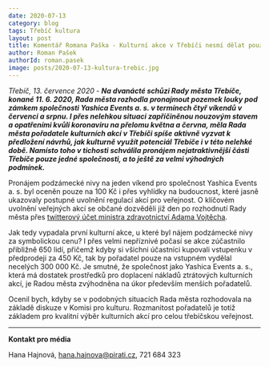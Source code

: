 ```yaml
---
date: 2020-07-13
category: blog
tags: Třebíč kultura
layout: post
title: Komentář Romana Paška - Kulturní akce v Třebíči nesmí dělat pouze jeden pořadatel
author: Roman Pašek
authorId: roman.pasek
image: posts/2020-07-13-kultura-trebic.jpg
---
```


*Třebíč, 13. července 2020* - ***Na dvanácté schůzi Rady města Třebíče, konané 11. 6. 2020, Rada města rozhodla pronajmout pozemek louky pod zámkem společnosti Yashica Events a. s. v termínech čtyř víkendů v červenci a srpnu. I přes nelehkou situaci zapříčiněnou nouzovým stavem a opatřeními kvůli koronaviru na přelomu května a června, měla Rada města pořadatele kulturních akcí v Třebíči spíše aktivně vyzvat k předložení návrhů, jak kulturně využít potenciál Třebíče i v této nelehké době. Namísto toho v tichosti schválila pronájem nejatraktivnější části Třebíče pouze jedné společnosti, a to ještě za velmi výhodných podmínek.***

Pronájem podzámecké nivy na jeden víkend pro společnost Yashica Events a. s. byl oceněn pouze na 100 Kč i přes vyhlídky na budoucnost, které jasně ukazovaly postupné uvolnění regulací akcí pro veřejnost. O klíčovém uvolnění veřejných akcí se občané dozvěděli již den po rozhodnutí Rady města přes [twitterový účet ministra zdravotnictví Adama Vojtěcha](https://twitter.com/adamvojtechano/status/1271474939460288515?s=20).

Jak tedy vypadala první kulturní akce, u které byl nájem podzámecké nivy za symbolickou cenu? I přes velmi nepříznivé počasí se akce zúčastnilo přibližně 650 lidí, přičemž kdyby si všichni účastníci kupovali vstupenku v předprodeji za 450 Kč, tak by pořadatel pouze na vstupném vydělal necelých 300 000 Kč. Je smutné, že společnost jako Yashica Events a. s., která má dostatek prostředků pro doplacení nákladů ztrátových kulturních akcí, je Radou města zvýhodněna na úkor především menších pořadatelů.

Ocenil bych, kdyby se v podobných situacích Rada města rozhodovala na základě diskuze v Komisi pro kulturu. Rozmanitost pořadatelů je totiž základem pro kvalitní výběr kulturních akcí pro celou třebíčskou veřejnost.

---

**Kontakt pro média**

Hana Hajnová, <hana.hajnova@pirati.cz>, 721 684 323
